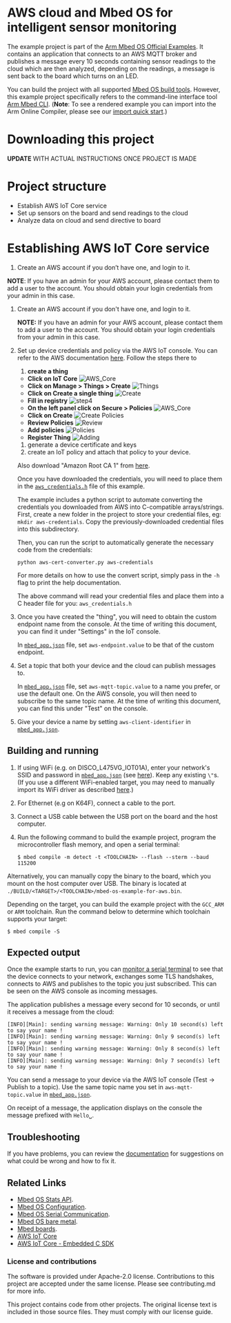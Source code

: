 # AWS cloud and Mbed OS for intelligent sensor monitoring

The example project is part of the [Arm Mbed OS Official Examples](https://os.mbed.com/code/). It contains an application that connects to an AWS MQTT broker and publishes a message every 10 seconds containing sensor readings to the cloud which are then analyzed, depending on the readings, a message is sent back to the board which turns on an LED.

You can build the project with all supported [Mbed OS build tools](https://os.mbed.com/docs/mbed-os/v6.3/build-tools/index.html). However, this example project specifically refers to the command-line interface tool [Arm Mbed CLI](https://github.com/ARMmbed/mbed-cli#installing-mbed-cli).
(**Note**: To see a rendered example you can import into the Arm Online Compiler, please see our [import quick start](https://os.mbed.com/docs/mbed-os/v6.3/quick-start/build-with-the-online-compiler.html#importing-the-code).)


# Downloading this project

**UPDATE** WITH ACTUAL INSTRUCTIONS ONCE PROJECT IS MADE

# Project structure
- Establish AWS IoT Core service
- Set up sensors on the board and send readings to the cloud
- Analyze data on cloud and send directive to board

# Establishing AWS IoT Core service

1. Create an AWS account if you don’t have one, and login to it.

 **NOTE**: If you have an admin for your AWS account, please contact them to add a user to the account. You should obtain your login credentials from your admin in this case.

1. Create an AWS account if you don't have one, and login to it.

    __NOTE:__ If you have an admin for your AWS account, please contact them to add a user to the account. You should obtain your login credentials from your admin in this case.

1. Set up device credentials and policy via the AWS IoT console. You can refer to the AWS documentation [here](https://docs.aws.amazon.com/iot/latest/developerguide/iot-gs.html). Follow the steps there to
    1. **create a thing**
     - **Click on IoT Core**
      ![AWS_Core](step1-IoT_Core.jpg)
     - **Click on Manage > Things > Create**
      ![Things](step2-Things-Create.jpg)
     - **Click on Create a single thing**
      ![Create](step3-create-single-thing.jpg)
     - **Fill in registry**
      ![step4](step4-fill-in-registry-details.jpg)
     - **On the left panel click on Secure > Policies**
      ![AWS_Core](step2-Things-Create.jpg)
     - **Click on Create**
      ![Create Policies](step7-create-policy.jpg)
     - **Review Policies** 
      ![Review](step8-review.jpg)
     - **Add policies**
      ![Policies](step9-policy.jpg)
     - **Register Thing**
      ![Adding](step-10-add.jpg)
     
    1. generate a device certificate and keys
    1. create an IoT policy and attach that policy to your device.

    Also download "Amazon Root CA 1" from [here](https://docs.aws.amazon.com/iot/latest/developerguide/server-authentication.html#server-authentication-certs).

    Once you have downloaded the credentials, you will need to place them in the [`aws_credentials.h`](https://github.com/ARMmbed/mbed-os-example-for-aws/blob/master/aws_credentials.h) file of this example.
    
    The example includes a python script to automate converting the credentials you downloaded from AWS into C-compatible arrays/strings. First, create a new folder in the project to store your credential files, eg: `mkdir aws-credentials`. Copy the previously-downloaded credential files into this subdirectory.
    
    Then, you can run the script to automatically generate the necessary code from the credentials:
    
    ```
    python aws-cert-converter.py aws-credentials
    ```
    
    For more details on how to use the convert script, simply pass in the `-h` flag to print the help documentation.
    
    The above command will read your credential files and place them into a C header file for you: `aws_credentials.h`

1. Once you have created the "thing", you will need to obtain the custom endpoint name from the console. At the time of writing this document, you can find it under "Settings" in the IoT console.

    In [`mbed_app.json`](./mbed_app.json) file, set `aws-endpoint.value` to be that of the custom endpoint.

1. Set a topic that both your device and the cloud can publish messages to.

   In [`mbed_app.json`](./mbed_app.json) file, set `aws-mqtt-topic.value` to a name you prefer, or use the default one. On the AWS console, you will then need to subscribe to the same topic name. At the time of writing this document, you can find this under "Test" on the console.

1. Give your device a name by setting `aws-client-identifier` in [`mbed_app.json`](./mbed_app.json).

## Building and running

1. If using WiFi (e.g. on DISCO_L475VG_IOT01A), enter your network's SSID and password in [`mbed_app.json`](./mbed_app.json) (see [here](https://github.com/ARMmbed/mbed-os-example-wifi/blob/master/README.md#getting-started)). Keep any existing `\"`s. (If you use a different WiFi-enabled target, you may need to manually import its WiFi driver as described [here](https://github.com/ARMmbed/mbed-os-example-wifi#supported-hardware).)

1. For Ethernet (e.g on K64F), connect a cable to the port.

1. Connect a USB cable between the USB port on the board and the host computer.

1. <a name="build_cmd"></a> Run the following command to build the example project, program the microcontroller flash memory, and open a serial terminal:
    ```
    $ mbed compile -m detect -t <TOOLCHAIN> --flash --sterm --baud 115200
    ```

Alternatively, you can manually copy the binary to the board, which you mount on the host computer over USB.
The binary is located at `./BUILD/<TARGET>/<TOOLCHAIN>/mbed-os-example-for-aws.bin`.

Depending on the target, you can build the example project with the `GCC_ARM` or `ARM` toolchain. Run the command below to determine which toolchain supports your target:

```
$ mbed compile -S
```

## Expected output

Once the example starts to run, you can [monitor a serial terminal](https://os.mbed.com/docs/mbed-os/v6.0/tutorials/serial-comm.html) to see that the device connects to your network, exchanges some TLS handshakes, connects to AWS and publishes to the topic you just subscribed. This can be seen on the AWS console as incoming messages.

The application publishes a message every second for 10 seconds, or until it receives a message from the cloud:
```
[INFO][Main]: sending warning message: Warning: Only 10 second(s) left to say your name !
[INFO][Main]: sending warning message: Warning: Only 9 second(s) left to say your name !
[INFO][Main]: sending warning message: Warning: Only 8 second(s) left to say your name !
[INFO][Main]: sending warning message: Warning: Only 7 second(s) left to say your name !
```

You can send a message to your device via the AWS IoT console (Test -> Publish to a topic). Use the same topic name you set in `aws-mqtt-topic.value` in [`mbed_app.json`](./mbed_app.json).

On receipt of a message, the application displays on the console the message prefixed with `Hello␣`.

## Troubleshooting
If you have problems, you can review the [documentation](https://os.mbed.com/docs/latest/tutorials/debugging.html) for suggestions on what could be wrong and how to fix it.

## Related Links

* [Mbed OS Stats API](https://os.mbed.com/docs/latest/apis/mbed-statistics.html).
* [Mbed OS Configuration](https://os.mbed.com/docs/latest/reference/configuration.html).
* [Mbed OS Serial Communication](https://os.mbed.com/docs/latest/tutorials/serial-communication.html).
* [Mbed OS bare metal](https://os.mbed.com/docs/mbed-os/latest/reference/mbed-os-bare-metal.html).
* [Mbed boards](https://os.mbed.com/platforms/).
* [AWS IoT Core](https://aws.amazon.com/iot-core/)
* [AWS IoT Core - Embedded C SDK](https://github.com/aws/aws-iot-device-sdk-embedded-C/tree/v4_beta)

### License and contributions

The software is provided under Apache-2.0 license. Contributions to this project are accepted under the same license. Please see contributing.md for more info.

This project contains code from other projects. The original license text is included in those source files. They must comply with our license guide.
